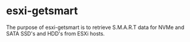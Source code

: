 # esxi-getsmart
The purpose of esxi-getsmart is to retrieve S.M.A.R.T data for NVMe and SATA SSD's and HDD's from ESXi hosts.
